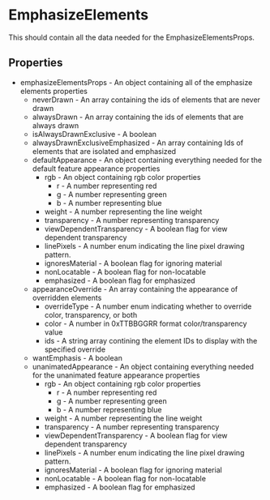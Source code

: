 # EmphasizeElements
This should contain all the data needed for the EmphasizeElementsProps.
## Properties
* emphasizeElementsProps - An object containing all of the emphasize elements properties
  * neverDrawn - An array containing the ids of elements that are never drawn
  * alwaysDrawn - An array containing the ids of elements that are always drawn
  * isAlwaysDrawnExclusive - A boolean
  * alwaysDrawnExclusiveEmphasized - An array containing Ids of elements that are isolated and emphasized
  * defaultAppearance - An object containing everything needed for the default feature appearance properties
    * rgb - An object containing rgb color properties
      * r - A number representing red
      * g - A number representing green
      * b - A number representing blue
    * weight - A number representing the line weight
    * transparency - A number representing transparency
    * viewDependentTransparency - A boolean flag for view dependent transparency
    * linePixels - A number enum indicating the line pixel drawing pattern.
    * ignoresMaterial - A boolean flag for ignoring material
    * nonLocatable - A boolean flag for non-locatable
    * emphasized - A boolean flag for emphasized
  * appearanceOverride - An array containing the appearance of overridden elements
    * overrideType - A number enum indicating whether to override color, transparency, or both
    * color - A number in 0xTTBBGGRR format color/transparency value
    * ids - A string array contining the element IDs to display with the specified override
  * wantEmphasis - A boolean
  * unanimatedAppearance - An object containing everything needed for the unanimated feature appearance properties
    * rgb - An object containing rgb color properties
      * r - A number representing red
      * g - A number representing green
      * b - A number representing blue
    * weight - A number representing the line weight
    * transparency - A number representing transparency
    * viewDependentTransparency - A boolean flag for view dependent transparency
    * linePixels - A number enum indicating the line pixel drawing pattern.
    * ignoresMaterial - A boolean flag for ignoring material
    * nonLocatable - A boolean flag for non-locatable
    * emphasized - A boolean flag for emphasized
